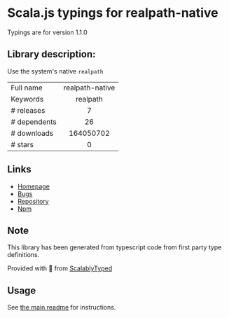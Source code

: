 
# Scala.js typings for realpath-native

Typings are for version 1.1.0

## Library description:
Use the system's native `realpath`

|                    |                 |
| ------------------ | :-------------: |
| Full name          | realpath-native |
| Keywords           | realpath |
| # releases         | 7 |
| # dependents       | 26 |
| # downloads        | 164050702 |
| # stars            | 0 |

## Links
- [Homepage](https://github.com/SimenB/realpath-native#readme)
- [Bugs](https://github.com/SimenB/realpath-native/issues)
- [Repository](https://github.com/SimenB/realpath-native)
- [Npm](https://www.npmjs.com/package/realpath-native)
    


## Note
This library has been generated from typescript code from first party type definitions.

Provided with :purple_heart: from [ScalablyTyped](https://github.com/oyvindberg/ScalablyTyped)

## Usage
See [the main readme](../../readme.md) for instructions.


